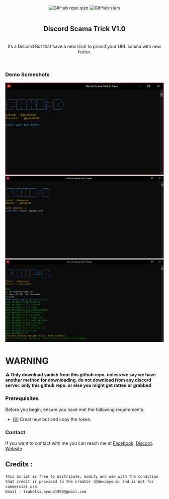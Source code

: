 <div align="center">
  
  ![GitHub repo size](https://img.shields.io/github/repo-size/devpayoub/Discord-Scama-Trick)
  ![GitHub stars](https://img.shields.io/github/stars/devpayoub/Discord-Scama-Trick/?style=social)
  <br />
  <br />

  <h2 align="center">Discord Scama Trick V1.0</h2>

  <br />Its a Discord Bot that have a new trick to provid your URL scama with new featur.

</div>

<br />

### Demo Screeshots

![Taskbuddy Desktop Demo](https://raw.githubusercontent.com/devpayoub/Discord-Scama-Trick/main/Images/1.PNG "Desktop Demo")
<br />
![Taskbuddy Desktop Demo](https://github.com/devpayoub/Discord-Scama-Trick/blob/main/Images/2.PNG?raw=true "Desktop Demo")
<br />
![Taskbuddy Desktop Demo](https://github.com/devpayoub/Discord-Scama-Trick/blob/main/Images/3.PNG?raw=true "Desktop Demo")

# WARNING 
**⚠️ Only download vanish from this github repo. unless we say we have another method for downloading. do not download from any discord server. only this github repo. or else you might get ratted or grabbed**

### Prerequisites

Before you begin, ensure you have met the following requirements:

* [Git](https://discord.com/developers/applications "Discord app") Creat new bot and copy the token.

### Contact

If you want to contact with me you can reach me at 
[Facebook](https://www.facebook.com/EminemTB).
[Discord](https://discord.com/invite/N9R6WZs97U).
[Website](https://discord.com/invite/N9R6WZs97U).


## Credits :
```
This Script is free to distribute, modify and use with the condition that credit is provided to the creator (@devpayoub) and is not for commercial use.
Email : trabelsi.ayoub1998@gmail.com
```
